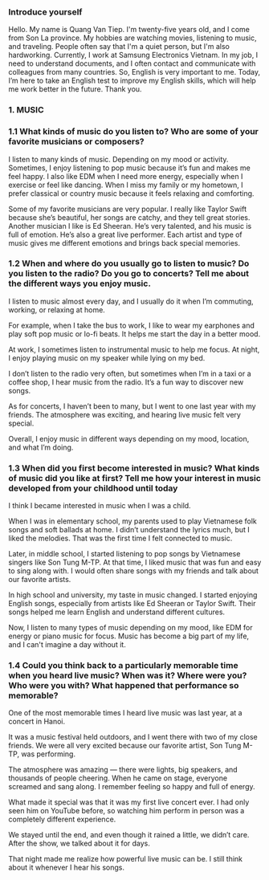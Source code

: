 ### Introduce yourself

Hello. My name is Quang Van Tiep. I'm twenty-five years old, and I come from Son La province.
My hobbies are watching movies, listening to music, and traveling.
People often say that I'm a quiet person, but I'm also hardworking.
Currently, I work at Samsung Electronics Vietnam.
In my job, I need to understand documents, and I often contact and communicate with colleagues from many countries.
So, English is very important to me.
Today, I’m here to take an English test to improve my English skills, which will help me work better in the future. Thank you.

### 1. MUSIC

### 1.1 What kinds of music do you listen to? Who are some of your favorite musicians or composers?

I listen to many kinds of music. Depending on my mood or activity.
Sometimes, I enjoy listening to pop music because it’s fun and makes me feel happy.
I also like EDM when I need more energy, especially when I exercise or feel like dancing.
When I miss my family or my hometown, I prefer classical or country music because it feels relaxing and comforting.

Some of my favorite musicians are very popular.
I really like Taylor Swift because she’s beautiful, her songs are catchy, and they tell great stories.
Another musician I like is Ed Sheeran.
He’s very talented, and his music is full of emotion. He’s also a great live performer.
Each artist and type of music gives me different emotions and brings back special memories.

### 1.2 When and where do you usually go to listen to music? Do you listen to the radio? Do you go to concerts? Tell me about the different ways you enjoy music.

I listen to music almost every day, and I usually do it when I’m commuting, working, or relaxing at home.

For example, when I take the bus to work, I like to wear my earphones and play soft pop music or lo-fi beats. It helps me start the day in a better mood.

At work, I sometimes listen to instrumental music to help me focus. At night, I enjoy playing music on my speaker while lying on my bed.

I don’t listen to the radio very often, but sometimes when I’m in a taxi or a coffee shop, I hear music from the radio. It’s a fun way to discover new songs.

As for concerts, I haven’t been to many, but I went to one last year with my friends. The atmosphere was exciting, and hearing live music felt very special.

Overall, I enjoy music in different ways depending on my mood, location, and what I’m doing.

### 1.3 When did you first become interested in music? What kinds of music did you like at first? Tell me how your interest in music developed from your childhood until today

I think I became interested in music when I was a child.

When I was in elementary school, my parents used to play Vietnamese folk songs and soft ballads at home. 
I didn’t understand the lyrics much, but I liked the melodies. That was the first time I felt connected to music.

Later, in middle school, I started listening to pop songs by Vietnamese singers like Son Tung M-TP. 
At that time, I liked music that was fun and easy to sing along with. 
I would often share songs with my friends and talk about our favorite artists.

In high school and university, my taste in music changed. 
I started enjoying English songs, especially from artists like Ed Sheeran or Taylor Swift. 
Their songs helped me learn English and understand different cultures.

Now, I listen to many types of music depending on my mood, like EDM for energy or piano music for focus. 
Music has become a big part of my life, and I can't imagine a day without it.

### 1.4 Could you think back to a particularly memorable time when you heard live music? When was it? Where were you? Who were you with? What happened that performance so memorable?

One of the most memorable times I heard live music was last year, at a concert in Hanoi.

It was a music festival held outdoors, and I went there with two of my close friends. 
We were all very excited because our favorite artist, Son Tung M-TP, was performing.

The atmosphere was amazing — there were lights, big speakers, and thousands of people cheering. 
When he came on stage, everyone screamed and sang along. I remember feeling so happy and full of energy.

What made it special was that it was my first live concert ever. 
I had only seen him on YouTube before, so watching him perform in person was a completely different experience.

We stayed until the end, and even though it rained a little, we didn’t care. After the show, we talked about it for days.

That night made me realize how powerful live music can be. I still think about it whenever I hear his songs.
